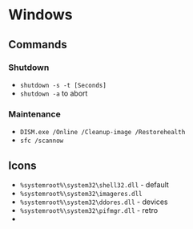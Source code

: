 # Windows
## Commands
### Shutdown
- `shutdown -s -t [Seconds]`
- `shutdown -a` to abort

### Maintenance
- `DISM.exe /Online /Cleanup-image /Restorehealth`
- `sfc /scannow`

## Icons
- `%systemroot%\system32\shell32.dll` - default
- `%systemroot%\system32\imageres.dll`
- `%systemroot%\system32\ddores.dll` - devices
- `%systemroot%\system32\pifmgr.dll` - retro
- 
